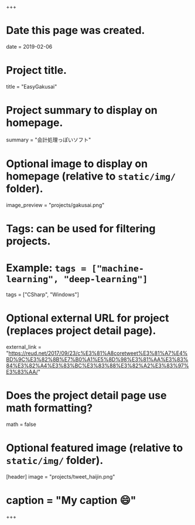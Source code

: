 +++
# Date this page was created.
date = 2019-02-06

# Project title.
title = "EasyGakusai"

# Project summary to display on homepage.
summary = "会計処理っぽいソフト"

# Optional image to display on homepage (relative to `static/img/` folder).
image_preview = "projects/gakusai.png"

# Tags: can be used for filtering projects.
# Example: `tags = ["machine-learning", "deep-learning"]`
tags = ["CSharp", "Windows"]

# Optional external URL for project (replaces project detail page).
external_link = "https://reud.net/2017/09/23/c%E3%81%A8coretweet%E3%81%A7%E4%BD%9C%E3%82%8B%E7%B0%A1%E5%8D%98%E3%81%AA%E3%83%84%E3%82%A4%E3%83%BC%E3%83%88%E3%82%A2%E3%83%97%E3%83%AA/"

# Does the project detail page use math formatting?
math = false

# Optional featured image (relative to `static/img/` folder).
[header]
image = "projects/tweet_haijin.png"
# caption = "My caption :smile:"

+++
